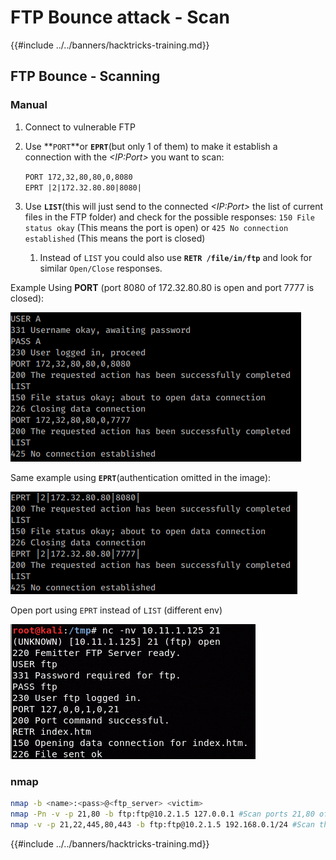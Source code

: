 # FTP Bounce attack - Scan

{{#include ../../banners/hacktricks-training.md}}

## FTP Bounce - Scanning

### Manual

1. Connect to vulnerable FTP
2. Use \*\*`PORT`\*\*or **`EPRT`**(but only 1 of them) to make it establish a connection with the _\<IP:Port>_ you want to scan:

   `PORT 172,32,80,80,0,8080`\
   `EPRT |2|172.32.80.80|8080|`

3. Use **`LIST`**(this will just send to the connected _\<IP:Port>_ the list of current files in the FTP folder) and check for the possible responses: `150 File status okay` (This means the port is open) or `425 No connection established` (This means the port is closed)
   1. Instead of `LIST` you could also use **`RETR /file/in/ftp`** and look for similar `Open/Close` responses.

Example Using **PORT** (port 8080 of 172.32.80.80 is open and port 7777 is closed):

![](<../../images/image (241).png>)

Same example using **`EPRT`**(authentication omitted in the image):

![](<../../images/image (539).png>)

Open port using `EPRT` instead of `LIST` (different env)

![](<../../images/image (875).png>)

### **nmap**

```bash
nmap -b <name>:<pass>@<ftp_server> <victim>
nmap -Pn -v -p 21,80 -b ftp:ftp@10.2.1.5 127.0.0.1 #Scan ports 21,80 of the FTP
nmap -v -p 21,22,445,80,443 -b ftp:ftp@10.2.1.5 192.168.0.1/24 #Scan the internal network (of the FTP) ports 21,22,445,80,443
```

{{#include ../../banners/hacktricks-training.md}}

